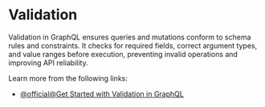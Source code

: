# Validation

Validation in GraphQL ensures queries and mutations conform to schema rules and constraints. It checks for required fields, correct argument types, and value ranges before execution, preventing invalid operations and improving API reliability.

Learn more from the following links:

- [@official@Get Started with Validation in GraphQL](https://graphql.org/learn/validation/)
